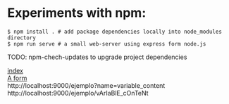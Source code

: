 # Experiments with npm:

    $ npm install . # add package dependencies locally into node_modules directory
    $ npm run serve # a small web-server using express form node.js

TODO: npm-chech-updates to upgrade project dependencies

[index](http://localhost/)<br>
[A form](http://localhost/form)<br>
http://localhost:9000/ejemplo?name=variable_content<br>
http://localhost:9000/ejemplo/vArIaBlE_cOnTeNt<br>

